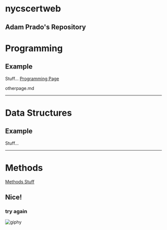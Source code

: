 # nycscertweb
## Adam Prado's Repository


# Programming
## Example
Stuff...
[Programming Page](https://ajp713.github.io/nycscertweb/otherpage)

otherpage.md
___
# Data Structures
## Example
Stuff...


---
# Methods

[Methods Stuff](https://github.com/hunter-teacher-cert/cohort-3-summer-work-AJP713/blob/master/methods/04_unplugged.md)

## Nice!

### try again
 
![giphy](https://user-images.githubusercontent.com/64868729/180834767-e36e45c2-f543-458c-847b-e80bc75ec96d.gif)

 
 
